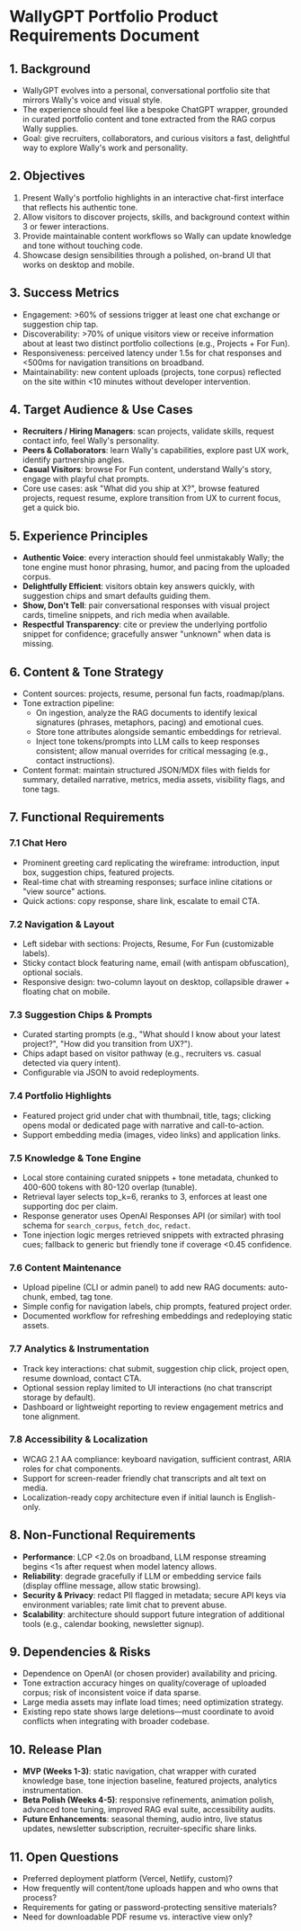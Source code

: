 # WallyGPT Portfolio Product Requirements Document

## 1. Background
- WallyGPT evolves into a personal, conversational portfolio site that mirrors Wally's voice and visual style.
- The experience should feel like a bespoke ChatGPT wrapper, grounded in curated portfolio content and tone extracted from the RAG corpus Wally supplies.
- Goal: give recruiters, collaborators, and curious visitors a fast, delightful way to explore Wally's work and personality.

## 2. Objectives
1. Present Wally's portfolio highlights in an interactive chat-first interface that reflects his authentic tone.
2. Allow visitors to discover projects, skills, and background context within 3 or fewer interactions.
3. Provide maintainable content workflows so Wally can update knowledge and tone without touching code.
4. Showcase design sensibilities through a polished, on-brand UI that works on desktop and mobile.

## 3. Success Metrics
- Engagement: >60% of sessions trigger at least one chat exchange or suggestion chip tap.
- Discoverability: >70% of unique visitors view or receive information about at least two distinct portfolio collections (e.g., Projects + For Fun).
- Responsiveness: perceived latency under 1.5s for chat responses and <500ms for navigation transitions on broadband.
- Maintainability: new content uploads (projects, tone corpus) reflected on the site within <10 minutes without developer intervention.

## 4. Target Audience & Use Cases
- **Recruiters / Hiring Managers**: scan projects, validate skills, request contact info, feel Wally's personality.
- **Peers & Collaborators**: learn Wally's capabilities, explore past UX work, identify partnership angles.
- **Casual Visitors**: browse For Fun content, understand Wally's story, engage with playful chat prompts.
- Core use cases: ask "What did you ship at X?", browse featured projects, request resume, explore transition from UX to current focus, get a quick bio.

## 5. Experience Principles
- **Authentic Voice**: every interaction should feel unmistakably Wally; the tone engine must honor phrasing, humor, and pacing from the uploaded corpus.
- **Delightfully Efficient**: visitors obtain key answers quickly, with suggestion chips and smart defaults guiding them.
- **Show, Don't Tell**: pair conversational responses with visual project cards, timeline snippets, and rich media when available.
- **Respectful Transparency**: cite or preview the underlying portfolio snippet for confidence; gracefully answer "unknown" when data is missing.

## 6. Content & Tone Strategy
- Content sources: projects, resume, personal fun facts, roadmap/plans.
- Tone extraction pipeline:
  - On ingestion, analyze the RAG documents to identify lexical signatures (phrases, metaphors, pacing) and emotional cues.
  - Store tone attributes alongside semantic embeddings for retrieval.
  - Inject tone tokens/prompts into LLM calls to keep responses consistent; allow manual overrides for critical messaging (e.g., contact instructions).
- Content format: maintain structured JSON/MDX files with fields for summary, detailed narrative, metrics, media assets, visibility flags, and tone tags.

## 7. Functional Requirements
### 7.1 Chat Hero
- Prominent greeting card replicating the wireframe: introduction, input box, suggestion chips, featured projects.
- Real-time chat with streaming responses; surface inline citations or "view source" actions.
- Quick actions: copy response, share link, escalate to email CTA.

### 7.2 Navigation & Layout
- Left sidebar with sections: Projects, Resume, For Fun (customizable labels).
- Sticky contact block featuring name, email (with antispam obfuscation), optional socials.
- Responsive design: two-column layout on desktop, collapsible drawer + floating chat on mobile.

### 7.3 Suggestion Chips & Prompts
- Curated starting prompts (e.g., "What should I know about your latest project?", "How did you transition from UX?").
- Chips adapt based on visitor pathway (e.g., recruiters vs. casual detected via query intent).
- Configurable via JSON to avoid redeployments.

### 7.4 Portfolio Highlights
- Featured project grid under chat with thumbnail, title, tags; clicking opens modal or dedicated page with narrative and call-to-action.
- Support embedding media (images, video links) and application links.

### 7.5 Knowledge & Tone Engine
- Local store containing curated snippets + tone metadata, chunked to 400-600 tokens with 80-120 overlap (tunable).
- Retrieval layer selects top_k=6, reranks to 3, enforces at least one supporting doc per claim.
- Response generator uses OpenAI Responses API (or similar) with tool schema for `search_corpus`, `fetch_doc`, `redact`.
- Tone injection logic merges retrieved snippets with extracted phrasing cues; fallback to generic but friendly tone if coverage <0.45 confidence.

### 7.6 Content Maintenance
- Upload pipeline (CLI or admin panel) to add new RAG documents: auto-chunk, embed, tag tone.
- Simple config for navigation labels, chip prompts, featured project order.
- Documented workflow for refreshing embeddings and redeploying static assets.

### 7.7 Analytics & Instrumentation
- Track key interactions: chat submit, suggestion chip click, project open, resume download, contact CTA.
- Optional session replay limited to UI interactions (no chat transcript storage by default).
- Dashboard or lightweight reporting to review engagement metrics and tone alignment.

### 7.8 Accessibility & Localization
- WCAG 2.1 AA compliance: keyboard navigation, sufficient contrast, ARIA roles for chat components.
- Support for screen-reader friendly chat transcripts and alt text on media.
- Localization-ready copy architecture even if initial launch is English-only.

## 8. Non-Functional Requirements
- **Performance**: LCP <2.0s on broadband, LLM response streaming begins <1s after request when model latency allows.
- **Reliability**: degrade gracefully if LLM or embedding service fails (display offline message, allow static browsing).
- **Security & Privacy**: redact PII flagged in metadata; secure API keys via environment variables; rate limit chat to prevent abuse.
- **Scalability**: architecture should support future integration of additional tools (e.g., calendar booking, newsletter signup).

## 9. Dependencies & Risks
- Dependence on OpenAI (or chosen provider) availability and pricing.
- Tone extraction accuracy hinges on quality/coverage of uploaded corpus; risk of inconsistent voice if data sparse.
- Large media assets may inflate load times; need optimization strategy.
- Existing repo state shows large deletions—must coordinate to avoid conflicts when integrating with broader codebase.

## 10. Release Plan
- **MVP (Weeks 1-3)**: static navigation, chat wrapper with curated knowledge base, tone injection baseline, featured projects, analytics instrumentation.
- **Beta Polish (Weeks 4-5)**: responsive refinements, animation polish, advanced tone tuning, improved RAG eval suite, accessibility audits.
- **Future Enhancements**: seasonal theming, audio intro, live status updates, newsletter subscription, recruiter-specific share links.

## 11. Open Questions
- Preferred deployment platform (Vercel, Netlify, custom)?
- How frequently will content/tone uploads happen and who owns that process?
- Requirements for gating or password-protecting sensitive materials?
- Need for downloadable PDF resume vs. interactive view only?
